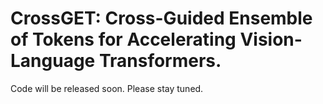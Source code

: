 # CrossGET: Cross-Guided Ensemble of Tokens for Accelerating Vision-Language Transformers.
Code will be released soon. Please stay tuned. 
